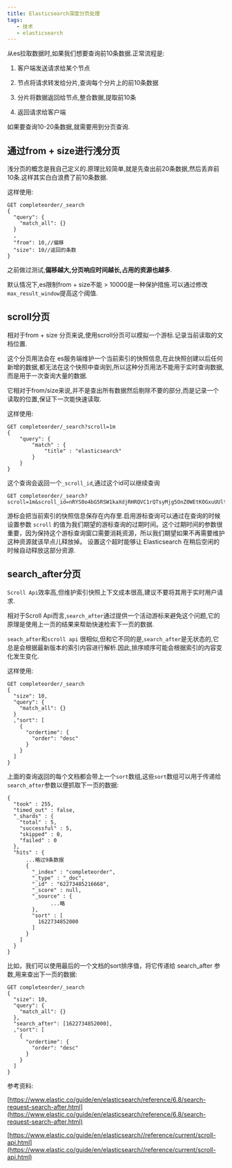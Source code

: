 ```yaml
---
title: Elasticsearch深度分页处理
tags: 
   - 技术
   - elasticsearch
---
```


从es拉取数据时,如果我们想要查询前10条数据.正常流程是:

1. 客户端发送请求给某个节点

2. 节点将请求转发给分片,查询每个分片上的前10条数据

3. 分片将数据返回给节点,整合数据,提取前10条

4. 返回请求给客户端

如果要查询10-20条数据,就需要用到分页查询.

## 通过from + size进行浅分页

浅分页的概念是我自己定义的.原理比较简单,就是先查出前20条数据,然后丢弃前10条.这样其实白白浪费了前10条数据.

<!--more-->


这样使用:

```
GET completeorder/_search
{
  "query": {
    "match_all": {}
  }
  ,
  "from": 10,//偏移
  "size": 10//返回的条数
}
```

之前做过测试,**偏移越大,分页响应时间越长,占用的资源也越多**.

默认情况下,es限制from + size不能 > 10000是一种保护措施.可以通过修改`max_result_window`提高这个阈值.

## scroll分页

相对于from + size 分页来说,使用scroll分页可以模拟一个游标.记录当前读取的文档位置.

这个分页用法会在 es服务端维护一个当前索引的快照信息,在此快照创建以后任何新增的数据,都无法在这个快照中查询到,所以这种分页用法不能用于实时查询数据,而是用于一次查询大量的数据.

它相对于from/size来说,并不是查出所有数据然后剔除不要的部分,而是记录一个读取的位置,保证下一次能快速读取.

这样使用:

```
GET completeorder/_search?scroll=1m
{
    "query": {
        "match" : {
            "title" : "elasticsearch"
        }
    }
}
```

这个查询会返回一个`_scroll_id`,通过这个id可以继续查询

```
GET completeorder/_search?scroll=1m&scroll_id=nRYS0o4bG5RSW1kaXdjRHRQVC1rQTsyMjg5OnZ0WEtKOGxuUUltZGl3Y0R0UFQta0E7MjI4NDp2dFhLSjhsblFJbWRpd2NEdFBULWtBOzIyODU6dnRYS0o4bG5RS
```

游标会把当前索引的快照信息保存在内存里.启用游标查询可以通过在查询的时候设置参数 `scroll` 的值为我们期望的游标查询的过期时间。这个过期时间的参数很重要，因为保持这个游标查询窗口需要消耗资源，所以我们期望如果不再需要维护这种资源就该早点儿释放掉。 设置这个超时能够让 Elasticsearch 在稍后空闲的时候自动释放这部分资源.

## search_after分页

`Scroll Api`效率高,但维护索引快照上下文成本很高,建议不要将其用于实时用户请求.

相对于Scroll Api而言,`search_after`通过提供一个活动游标来避免这个问题,它的原理是使用上一页的结果来帮助快速检索下一页的数据.

`seach_after`和`scroll api` 很相似,但和它不同的是,`search_after`是无状态的,它总是会根据最新版本的索引内容进行解析.因此,排序顺序可能会根据索引的内容变化发生变化.


这样使用:

```
GET completeorder/_search
{
  "size": 10,
  "query": {
    "match_all": {}
  }
  ,"sort": [
    {
      "ordertime": {
        "order": "desc"
      }
    }
  ]
}
```

上面的查询返回的每个文档都会带上一个`sort`数组,这些`sort`数组可以用于传递给`search_after`参数以便抓取下一页的数据:

```
{
  "took" : 255,
  "timed_out" : false,
  "_shards" : {
    "total" : 5,
    "successful" : 5,
    "skipped" : 0,
    "failed" : 0
  },
  "hits" : {
      ...略过9条数据
      {
        "_index" : "completeorder",
        "_type" : "_doc",
        "_id" : "62273485216668",
        "_score" : null,
        "_source" : {
              ...略
        },
        "sort" : [
          1622734852000
        ]
      }
    ]
  }
}

```

比如，我们可以使用最后的一个文档的sort排序值，将它传递给 search_after 参数,用来查出下一页的数据:

```
GET completeorder/_search
{
  "size": 10,
  "query": {
    "match_all": {}
  },
  "search_after": [1622734852000],
  ,"sort": [
    {
      "ordertime": {
        "order": "desc"
      }
    }
  ]
}
```


参考资料: 

[https://www.elastic.co/guide/en/elasticsearch/reference/6.8/search-request-search-after.html](https://www.elastic.co/guide/en/elasticsearch/reference/6.8/search-request-search-after.html)

[https://www.elastic.co/guide/en/elasticsearch//reference/current/scroll-api.html](https://www.elastic.co/guide/en/elasticsearch//reference/current/scroll-api.html)



